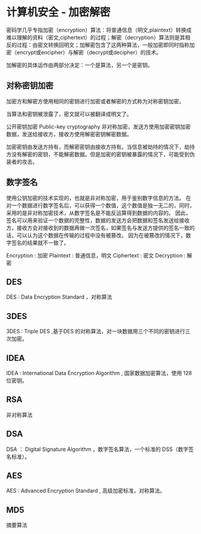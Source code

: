 # 计算机安全 - 加密解密

密码学几乎专指加密（encryption）算法：将普通信息（明文,plaintext）转换成难以理解的资料（密文,ciphertext）的过程；解密（decryption）算法则是其相反的过程：由密文转换回明文；加解密包含了这两种算法，一般加密即同时指称加密（encrypt或encipher）与解密（decrypt或decipher）的技术。

加解密的具体运作由两部分决定：一个是算法，另一个是密钥。

## 对称密钥加密
加密方和解密方使用相同的密钥进行加密或者解密的方式称为对称密钥加密。

当算法和密钥被泄露了，密文就可以被翻译成明文了。


公开密钥加密 Public-key cryptography
非对称加密，发送方使用加密密钥加密数据，发送给接收方，接收方使用解密密钥解密数据。

加密密钥由发送方持有，而解密密钥由接收方持有。当信息被劫持的情况下，劫持方没有解密的密钥，不能解密数据。但是加密的密钥被暴露的情况下，可能受到伪装者的攻击。




## 数字签名
使用公钥加密的技术实现的，也就是非对称加密，用于鉴别数字信息的方法。
在对一个数据进行数字签名后，可以获得一个数值，这个数值是独一无二的，同时，采用的是非对称加密技术，从数字签名是不能反运算得到数据的内容的。
因此，签名可以用来验证一个数据的完整性，数据的发送方会把数据和签名发送给接收方，接收方会对接收到的数据再做一次签名，如果签名与发送方提供的签名一致的话，可以认为这个数据在传输的过程中没有被篡改。
因为在被篡改的情况下，数字签名的结果就不一致了。

Encryption : 加密
Plaintext : 普通信息，明文
Ciphertext : 密文
Decryption : 解密



## DES 
DES : Data Encryption Standard ，对称算法

## 3DES 
3DES : Triple DES ,基于DES 的对称算法，对一块数据用三个不同的密钥进行三次加密。

## IDEA

IDEA : International Data Encryption Algorithm , 国家数据加密算法，使用 128 位密钥。

## RSA

非对称算法

## DSA
DSA ： Digital Signature Algorithm ，数字签名算法，一个标准的 DSS（数字签名标准）。

## AES 
AES : Advanced Encryption Standard , 高级加密标准，对称算法。

## MD5
摘要算法
